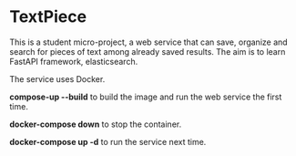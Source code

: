 # TextPiece 
This is a student micro-project, a web service that can save, organize and search for pieces of text among already saved results. 
The aim is to learn FastAPI framework, elasticsearch. 

The service uses Docker.

**compose-up --build** to build the image and run the web service the first time.

**docker-compose down** to stop the container.

**docker-compose up -d** to run the service next time.
